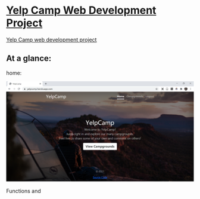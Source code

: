 # [Yelp Camp Web Development Project](https://yelpcump.herokuapp.com/)
[Yelp Camp web development project](https://yelpcump.herokuapp.com/)

## At a glance:

home:

![image-20210215181510168](https://github.com/caoxingdong/YelpCamp/blob/main/readmeImages/home.png?raw=true)

Functions and 

